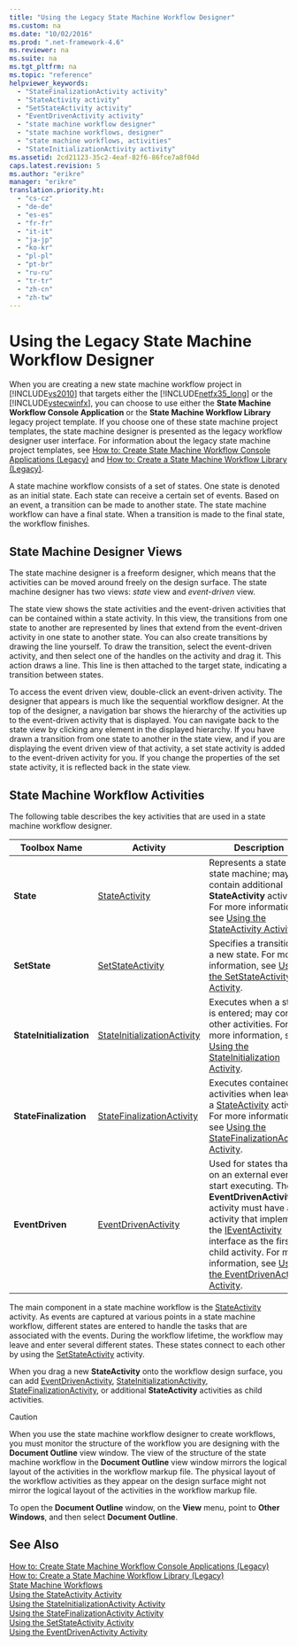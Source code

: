 ```yaml
---
title: "Using the Legacy State Machine Workflow Designer"
ms.custom: na
ms.date: "10/02/2016"
ms.prod: ".net-framework-4.6"
ms.reviewer: na
ms.suite: na
ms.tgt_pltfrm: na
ms.topic: "reference"
helpviewer_keywords: 
  - "StateFinalizationActivity activity"
  - "StateActivity activity"
  - "SetStateActivity activity"
  - "EventDrivenActivity activity"
  - "state machine workflow designer"
  - "state machine workflows, designer"
  - "state machine workflows, activities"
  - "StateInitializationActivity activity"
ms.assetid: 2cd21123-35c2-4eaf-82f6-86fce7a8f04d
caps.latest.revision: 5
ms.author: "erikre"
manager: "erikre"
translation.priority.ht: 
  - "cs-cz"
  - "de-de"
  - "es-es"
  - "fr-fr"
  - "it-it"
  - "ja-jp"
  - "ko-kr"
  - "pl-pl"
  - "pt-br"
  - "ru-ru"
  - "tr-tr"
  - "zh-cn"
  - "zh-tw"
---
```

# Using the Legacy State Machine Workflow Designer
When you are creating a new state machine workflow project in [!INCLUDE[vs2010](../dv_TeamTestALM/includes/vs2010_md.md)] that targets either the [!INCLUDE[netfx35_long](../WF_Design/includes/netfx35_long_md.md)] or the [!INCLUDE[vstecwinfx](../WF_Design/includes/vstecwinfx_md.md)], you can choose to use either the **State Machine Workflow Console Application** or the **State Machine Workflow Library** legacy project template. If you choose one of these state machine project templates, the state machine designer is presented as the legacy workflow designer user interface. For information about the legacy state machine project templates, see [How to: Create State Machine Workflow Console Applications (Legacy)](../WF_Design/how-to--create-state-machine-workflow-console-applications--legacy-.md) and [How to: Create a State Machine Workflow Library (Legacy)](../WF_Design/how-to--create-a-state-machine-workflow-library--legacy-.md).  
  
 A state machine workflow consists of a set of states. One state is denoted as an initial state. Each state can receive a certain set of events. Based on an event, a transition can be made to another state. The state machine workflow can have a final state. When a transition is made to the final state, the workflow finishes.  
  
## State Machine Designer Views  
 The state machine designer is a freeform designer, which means that the activities can be moved around freely on the design surface. The state machine designer has two views: *state* view and *event-driven* view.  
  
 The state view shows the state activities and the event-driven activities that can be contained within a state activity. In this view, the transitions from one state to another are represented by lines that extend from the event-driven activity in one state to another state. You can also create transitions by drawing the line yourself. To draw the transition, select the event-driven activity, and then select one of the handles on the activity and drag it. This action draws a line. This line is then attached to the target state, indicating a transition between states.  
  
 To access the event driven view, double-click an event-driven activity. The designer that appears is much like the sequential workflow designer. At the top of the designer, a navigation bar shows the hierarchy of the activities up to the event-driven activity that is displayed. You can navigate back to the state view by clicking any element in the displayed hierarchy. If you have drawn a transition from one state to another in the state view, and if you are displaying the event driven view of that activity, a set state activity is added to the event-driven activity for you. If you change the properties of the set state activity, it is reflected back in the state view.  
  
## State Machine Workflow Activities  
 The following table describes the key activities that are used in a state machine workflow designer.  
  
|Toolbox Name|Activity|Description|  
|------------------|--------------|-----------------|  
|**State**|[StateActivity](http://go.microsoft.com/fwlink?LinkID=65042)|Represents a state in a state machine; may contain additional **StateActivity** activities. For more information, see [Using the StateActivity Activity](http://go.microsoft.com/fwlink?LinkID=65083).|  
|**SetState**|[SetStateActivity](http://go.microsoft.com/fwlink?LinkID=65041)|Specifies a transition to a new state. For more information, see [Using the SetStateActivity Activity](http://go.microsoft.com/fwlink?LinkID=65082).|  
|**StateInitialization**|[StateInitializationActivity](http://go.microsoft.com/fwlink?LinkID=65044)|Executes when a state is entered; may contain other activities. For more information, see [Using the StateInitialization Activity](http://go.microsoft.com/fwlink?LinkID=65006).|  
|**StateFinalization**|[StateFinalizationActivity](http://go.microsoft.com/fwlink?LinkID=65043)|Executes contained activities when leaving a [StateActivity](http://go.microsoft.com/fwlink?LinkID=65042) activity. For more information, see [Using the StateFinalizationActivity Activity](http://go.microsoft.com/fwlink?LinkID=65008).|  
|**EventDriven**|[EventDrivenActivity](http://go.microsoft.com/fwlink?LinkID=65029)|Used for states that rely on an external event to start executing. The **EventDrivenActivity** activity must have an activity that implements the [IEventActivity](http://go.microsoft.com/fwlink?LinkID=65032) interface as the first child activity. For more information, see [Using the EventDrivenActivity Activity](http://go.microsoft.com/fwlink?LinkID=65068).|  
  
 The main component in a state machine workflow is the [StateActivity](http://go.microsoft.com/fwlink?LinkID=65042) activity. As events are captured at various points in a state machine workflow, different states are entered to handle the tasks that are associated with the events. During the workflow lifetime, the workflow may leave and enter several different states. These states connect to each other by using the [SetStateActivity](http://go.microsoft.com/fwlink?LinkID=65041) activity.  
  
 When you drag a new **StateActivity** onto the workflow design surface, you can add [EventDrivenActivity](http://go.microsoft.com/fwlink?LinkID=65029), [StateInitializationActivity](http://go.microsoft.com/fwlink?LinkID=65044), [StateFinalizationActivity](http://go.microsoft.com/fwlink?LinkID=65043), or additional **StateActivity** activities as child activities.  
  
> [!CAUTION]
>  When you use the state machine workflow designer to create workflows, you must monitor the structure of the workflow you are designing with the **Document Outline** view window. The view of the structure of the state machine workflow in the **Document Outline** view window mirrors the logical layout of the activities in the workflow markup file. The physical layout of the workflow activities as they appear on the design surface might not mirror the logical layout of the activities in the workflow markup file.  
>   
>  To open the **Document Outline** window, on the **View** menu, point to **Other Windows**, and then select **Document Outline**.  
  
## See Also  
 [How to: Create State Machine Workflow Console Applications (Legacy)](../WF_Design/how-to--create-state-machine-workflow-console-applications--legacy-.md)   
 [How to: Create a State Machine Workflow Library (Legacy)](../WF_Design/how-to--create-a-state-machine-workflow-library--legacy-.md)   
 [State Machine Workflows](http://go.microsoft.com/fwlink?LinkID=65016)   
 [Using the StateActivity Activity](http://go.microsoft.com/fwlink?LinkID=65083)   
 [Using the StateInitializationActivity Activity](http://go.microsoft.com/fwlink?LinkID=65006)   
 [Using the StateFinalizationActivity Activity](http://go.microsoft.com/fwlink?LinkID=65008)   
 [Using the SetStateActivity Activity](http://go.microsoft.com/fwlink?LinkID=65082)   
 [Using the EventDrivenActivity Activity](http://go.microsoft.com/fwlink?LinkID=65068)